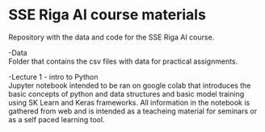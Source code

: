 # SSE Riga AI course materials
Repository with the data and code for the SSE Riga AI course.

-Data <br>
Folder that contains the csv files with data for practical assignments.

-Lecture 1 - intro to Python <br>
Jupyter notebook intended to be ran on google colab that introduces the basic concepts of python and data structures and basic model training using SK Learn and Keras frameworks. All information in the notebook is gathered from web and is intended as a teacheing material for seminars or as a self paced learning tool.


